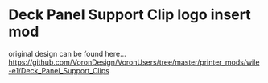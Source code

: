 # Deck Panel Support Clip logo insert mod

original design can be found here...
https://github.com/VoronDesign/VoronUsers/tree/master/printer_mods/wile-e1/Deck_Panel_Support_Clips